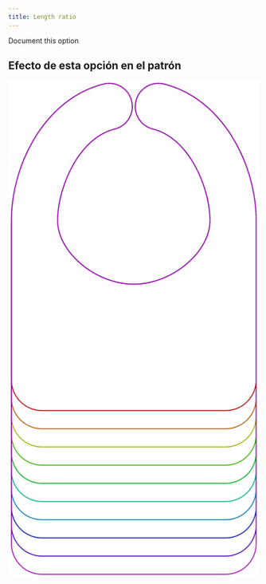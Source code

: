 ```yaml
---
title: Length ratio
---
```


<Fixme>Document this option</Fixme>


## Efecto de esta opción en el patrón
![Esta imagen muestra el efecto de esta opción al superponer varias variantes que tienen un valor diferente para esta opción](bob_lengthratio_sample.svg "Efecto de esta opción en el patrón")

